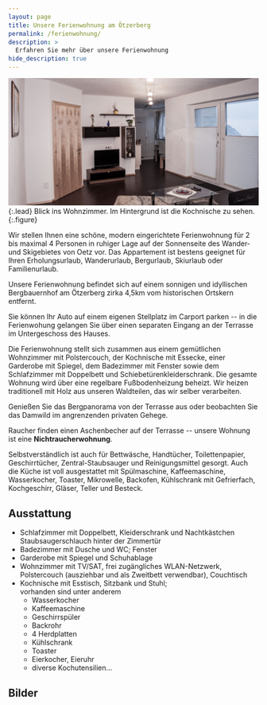 ```yaml
---
layout: page
title: Unsere Ferienwohnung am Ötzerberg
permalink: /ferienwohnung/
description: >
  Erfahren Sie mehr über unsere Ferienwohnung
hide_description: true
---
```


![Blick ins Wohnzimmer](/assets/img/fewo_wohnzimmer.jpg){:.lead}
Blick ins Wohnzimmer. Im Hintergrund ist die Kochnische zu sehen.
{:.figure}

Wir stellen Ihnen eine schöne, modern eingerichtete Ferienwohnung für 2 bis maximal 4 Personen in ruhiger Lage auf der Sonnenseite des Wander- und Skigebietes von Oetz vor. Das Appartement ist bestens geeignet für Ihren Erholungsurlaub, Wanderurlaub, Bergurlaub, Skiurlaub oder Familienurlaub.

Unsere Ferienwohnung befindet sich auf einem sonnigen und idyllischen Bergbauernhof am Ötzerberg zirka 4,5km vom historischen Ortskern entfernt.

Sie können Ihr Auto auf einem eigenen Stellplatz im Carport parken -- in die Ferienwohung gelangen Sie über einen separaten Eingang an der Terrasse im Untergeschoss des Hauses.

Die Ferienwohnung stellt sich zusammen aus einem gemütlichen Wohnzimmer mit Polstercouch, der Kochnische mit Essecke, einer Garderobe mit Spiegel, dem Badezimmer mit Fenster sowie dem Schlafzimmer mit Doppelbett und Schiebetürenkleiderschrank. Die gesamte Wohnung wird über eine regelbare Fußbodenheizung beheizt. Wir heizen traditionell mit Holz aus unseren Waldteilen, das wir selber verarbeiten.

<!-- Unsere Staubsaugeranlage ist auch in der Ferienwohnung verbaut. Ein Schlauch findet sich hinter der Schlafzimmertür. -->
<!-- Einen Staubsaugerschlauch finden Sie im Schlafzimmer hinter der Tür. Der Schlauch wird einfach an einen der dafür vorgesehenen Anschlüsse angesteckt und die Anlage fängt automatisch an zu saugen. -->

Genießen Sie das Bergpanorama von der Terrasse aus oder beobachten Sie das Damwild im angrenzenden privaten Gehege.

Raucher finden einen Aschenbecher auf der Terrasse -- unsere Wohnung ist eine **Nichtraucherwohnung**.

Selbstverständlich ist auch für Bettwäsche, Handtücher, Toilettenpapier, Geschirrtücher, Zentral-Staubsauger und Reinigungsmittel gesorgt.
Auch die Küche ist voll ausgestattet mit Spülmaschine, Kaffeemaschine, Wasserkocher, Toaster, Mikrowelle, Backofen, Kühlschrank mit Gefrierfach, Kochgeschirr, Gläser, Teller und Besteck.

## Ausstattung

- Schlafzimmer mit Doppelbett, Kleiderschrank und Nachtkästchen  
  Staubsaugerschlauch hinter der Zimmertür
- Badezimmer mit Dusche und WC; Fenster
- Garderobe mit Spiegel und Schuhablage
- Wohnzimmer mit TV/SAT, frei zugängliches WLAN-Netzwerk, Polstercouch (ausziehbar und als Zweitbett verwendbar), Couchtisch
- Kochnische mit Esstisch, Sitzbank und Stuhl;  
  vorhanden sind unter anderem
  - Wasserkocher
  - Kaffeemaschine
  - Geschirrspüler
  - Backrohr
  - 4 Herdplatten
  - Kühlschrank
  - Toaster
  - Eierkocher, Eieruhr
  - diverse Kochutensilien...

## Bilder
